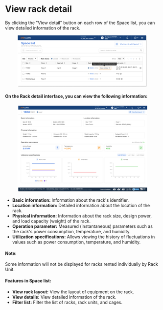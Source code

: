 # View rack detail

By clicking the "View detail" button on each row of the Space list, you can view detailed information of the rack.

<figure><img src="../../.gitbook/assets/image (7) (1) (1) (1) (1) (1) (1) (1) (1) (1) (1) (1) (1) (1) (1).png" alt=""><figcaption></figcaption></figure>

#### On the Rack detail interface, you can view the following information:

<figure><img src="../../.gitbook/assets/image (8) (1) (1) (1) (1) (1) (1) (1) (1) (1) (1) (1) (1) (1) (1).png" alt=""><figcaption></figcaption></figure>

* **Basic information:** Information about the rack's identifier.
* **Location information:** Detailed information about the location of the rack.
* **Physical information:** Information about the rack size, design power, and load capacity (weight) of the rack.
* **Operation parameter:** Measured (instantaneous) parameters such as the rack's power consumption, temperature, and humidity.
* **Utilization specifications:** Allows viewing the history of fluctuations in values such as power consumption, temperature, and humidity.

#### Note:

Some information will not be displayed for racks rented individually by Rack Unit.

#### Features in Space list:

* **View rack layout:** View the layout of equipment on the rack.
* **View details:** View detailed information of the rack.
* **Filter list:** Filter the list of racks, rack units, and cages.
